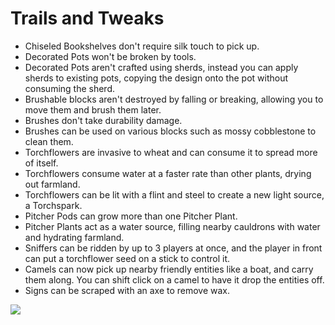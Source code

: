 # Trails and Tweaks

- Chiseled Bookshelves don't require silk touch to pick up.
- Decorated Pots won't be broken by tools.
- Decorated Pots aren't crafted using sherds, instead you can apply sherds to existing pots, copying the design onto the pot without consuming the sherd.
- Brushable blocks aren't destroyed by falling or breaking, allowing you to move them and brush them later.
- Brushes don't take durability damage.
- Brushes can be used on various blocks such as mossy cobblestone to clean them.
- Torchflowers are invasive to wheat and can consume it to spread more of itself.
- Torchflowers consume water at a faster rate than other plants, drying out farmland.
- Torchflowers can be lit with a flint and steel to create a new light source, a Torchspark.
- Pitcher Pods can grow more than one Pitcher Plant.
- Pitcher Plants act as a water source, filling nearby cauldrons with water and hydrating farmland.
- Sniffers can be ridden by up to 3 players at once, and the player in front can put a torchflower seed on a stick to control it.
- Camels can now pick up nearby friendly entities like a boat, and carry them along. You can shift click on a camel to have it drop the entities off.
- Signs can be scraped with an axe to remove wax.

<a href="http://bloom.amymialee.xyz"><img src="https://i.imgur.com/h4556XW.gif"></a>